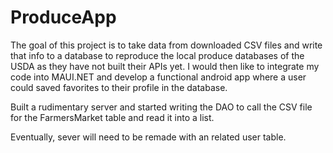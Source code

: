 # ProduceApp

The goal of this project is to take data from downloaded CSV files and write that info to a database to reproduce the local produce databases of the USDA as they have not built their APIs yet. I would then like to integrate my code into MAUI.NET and develop a functional android app where a user could saved favorites to their profile in the database.

Built a rudimentary server and started writing the DAO to call the CSV file for the FarmersMarket table and read it into a list.

Eventually, sever will need to be remade with an related user table.